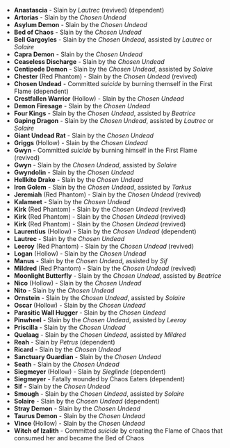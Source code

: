 - **Anastascia** - Slain by _Lautrec_ (revived) (dependent)
- **Artorias** - Slain by the _Chosen Undead_
- **Asylum Demon** - Slain by the _Chosen Undead_
- **Bed of Chaos** - Slain by the _Chosen Undead_
- **Bell Gargoyles** - Slain by the _Chosen Undead_, assisted by _Lautrec_ or _Solaire_
- **Capra Demon** - Slain by the _Chosen Undead_
- **Ceaseless Discharge** - Slain by the _Chosen Undead_
- **Centipede Demon** - Slain by the _Chosen Undead_, assisted by _Solaire_
- **Chester** (Red Phantom) - Slain by the _Chosen Undead_ (revived)
- **Chosen Undead** - Committed _suicide_ by burning themself in the First Flame (dependent)
- **Crestfallen Warrior** (Hollow) - Slain by the _Chosen Undead_
- **Demon Firesage** - Slain by the _Chosen Undead_
- **Four Kings** - Slain by the _Chosen Undead_, assisted by _Beatrice_
- **Gaping Dragon** - Slain by the _Chosen Undead_, assisted by _Lautrec_ or _Solaire_
- **Giant Undead Rat** - Slain by the _Chosen Undead_
- **Griggs** (Hollow) - Slain by the _Chosen Undead_
- **Gwyn** - Committed _suicide_ by burning himself in the First Flame (revived)
- **Gwyn** - Slain by the _Chosen Undead_, assisted by _Solaire_
- **Gwyndolin** - Slain by the _Chosen Undead_
- **Hellkite Drake** - Slain by the _Chosen Undead_
- **Iron Golem** - Slain by the _Chosen Undead_, assisted by _Tarkus_
- **Jeremiah** (Red Phantom) - Slain by the _Chosen Undead_ (revived)
- **Kalameet** - Slain by the _Chosen Undead_
- **Kirk** (Red Phantom) - Slain by the _Chosen Undead_ (revived)
- **Kirk** (Red Phantom) - Slain by the _Chosen Undead_ (revived)
- **Kirk** (Red Phantom) - Slain by the _Chosen Undead_ (revived)
- **Laurentius** (Hollow) - Slain by the _Chosen Undead_ (dependent)
- **Lautrec** - Slain by the _Chosen Undead_
- **Leeroy** (Red Phantom) - Slain by the _Chosen Undead_ (revived)
- **Logan** (Hollow) - Slain by the _Chosen Undead_
- **Manus** - Slain by the _Chosen Undead_, assisted by _Sif_
- **Mildred** (Red Phantom) - Slain by the _Chosen Undead_ (revived)
- **Moonlight Butterfly** - Slain by the _Chosen Undead_, assisted by _Beatrice_
- **Nico** (Hollow) - Slain by the _Chosen Undead_
- **Nito** - Slain by the _Chosen Undead_
- **Ornstein** - Slain by the _Chosen Undead_, assisted by _Solaire_
- **Oscar** (Hollow) - Slain by the _Chosen Undead_
- **Parasitic Wall Hugger** - Slain by the _Chosen Undead_
- **Pinwheel** - Slain by the _Chosen Undead_, assisted by _Leeroy_
- **Priscilla** - Slain by the _Chosen Undead_
- **Quelaag** - Slain by the _Chosen Undead_, assisted by _Mildred_
- **Reah** - Slain by _Petrus_ (dependent)
- **Ricard** - Slain by the _Chosen Undead_
- **Sanctuary Guardian** - Slain by the _Chosen Undead_
- **Seath** - Slain by the _Chosen Undead_
- **Siegmeyer** (Hollow) - Slain by _Sieglinde_ (dependent)
- **Siegmeyer** - Fatally wounded by Chaos Eaters (dependent)
- **Sif** - Slain by the _Chosen Undead_
- **Smough** - Slain by the _Chosen Undead_, assisted by _Solaire_
- **Solaire** - Slain by the _Chosen Undead_ (dependent)
- **Stray Demon** - Slain by the _Chosen Undead_
- **Taurus Demon** - Slain by the _Chosen Undead_
- **Vince** (Hollow) - Slain by the _Chosen Undead_
- **Witch of Izalith** - Committed _suicide_ by creating the Flame of Chaos that consumed her and became the Bed of Chaos